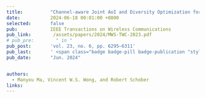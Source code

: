 ```yaml
---
title:          "Channel-aware Joint AoI and Diversity Optimization for Client Scheduling in Federated Learning with Non-IID Datasets"
date:           2024-06-18 00:01:00 +0800
selected:       false
pub:            IEEE Transactions on Wireless Communications
pub_link:        /assets/papers/2024/MWS-TWC-2023.pdf
# pub_pre:        " in "
pub_post:       'vol. 23, no. 6, pp. 6295–6311'
pub_last:       ' <span class="badge badge-pill badge-publication "style="background-color: #d8b4fe; color: black;">#Federated Learning</span>'
pub_date:       "Jun. 2024"


authors:
  - Manyou Ma, Vincent W.S. Wong, and Robert Schober
links:
---
```

